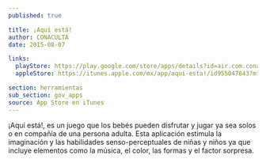 ```yaml
---
published: true

title: ¡Aquí está!
author: CONACULTA
date: 2015-08-07

links:
  playStore: https://play.google.com/store/apps/details?id=air.com.conaculta.aquiesta
  appleStore: https://itunes.apple.com/mx/app/aqui-esta!/id955047843?mt=8

section: herramientas
sub_section: gov_apps
source: App Store en iTunes
---
```

¡Aquí está!, es un juego que los bebés pueden disfrutar y jugar ya sea solos o en compañía de una persona adulta. Esta aplicación estimula la imaginación y las habilidades senso-perceptuales de niñas y niños ya que incluye elementos como la música, el color, las formas y el factor sorpresa.
